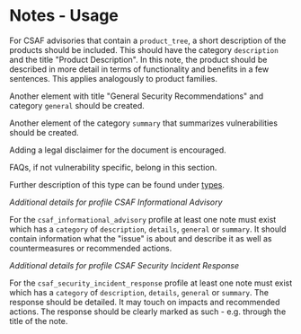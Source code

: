 # Notes - Usage

For CSAF advisories that contain a `product_tree`, a short description of the products should be included.
This should have the category `description` and the title "Product Description".
In this note, the product should be described in more detail in terms of functionality and benefits in a few sentences.
This applies analogously to product families.

Another element with title "General Security Recommendations" and category `general` should be created.

Another element of the category `summary` that summarizes vulnerabilities should be created.

Adding a legal disclaimer for the document is encouraged.

FAQs, if not vulnerability specific, belong in this section.

Further description of this type can be found under [types](types/notes-usage.en.md).

_Additional details for profile CSAF Informational Advisory_

For the `csaf_informational_advisory` profile at least one note must exist which has a `category` of `description`, `details`, `general` or `summary`.
It should contain information what the "issue" is about and describe it as well as countermeasures or recommended actions.

_Additional details for profile CSAF Security Incident Response_

For the `csaf_security_incident_response` profile at least one note must exist which has a `category` of `description`, `details`, `general` or `summary`.
The response should be detailed. It may touch on impacts and recommended actions.
The response should be clearly marked as such - e.g. through the title of the note.

